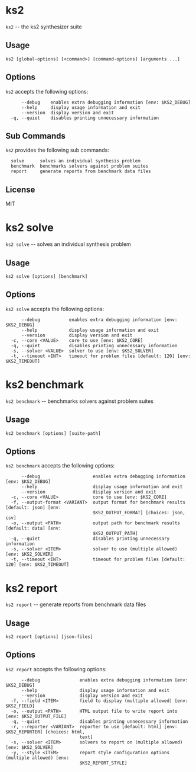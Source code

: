 # ks2

`ks2` -- the ks2 synthesizer suite

## Usage

``` shell
ks2 [global-options] [<command>] [command-options] [arguments ...]
```

## Options

`ks2` accepts the following options:

``` shell
      --debug    enables extra debugging information [env: $KS2_DEBUG]
      --help     display usage information and exit
      --version  display version and exit
  -q, --quiet    disables printing unnecessary information

```

## Sub Commands

`ks2` provides the following sub commands:

``` shell
  solve      solves an individual synthesis problem
  benchmark  benchmarks solvers against problem suites
  report     generate reports from benchmark data files

```

## License

MIT

# ks2 solve

`ks2 solve` -- solves an individual synthesis problem

## Usage

``` shell
ks2 solve [options] [benchmark]
```

## Options

`ks2 solve` accepts the following options:

``` shell
      --debug           enables extra debugging information [env: $KS2_DEBUG]
      --help            display usage information and exit
      --version         display version and exit
  -c, --core <VALUE>    core to use [env: $KS2_CORE]
  -q, --quiet           disables printing unnecessary information
  -s, --solver <VALUE>  solver to use [env: $KS2_SOLVER]
  -t, --timeout <INT>   timeout for problem files [default: 120] [env: $KS2_TIMEOUT]

```

# ks2 benchmark

`ks2 benchmark` -- benchmarks solvers against problem suites

## Usage

``` shell
ks2 benchmark [options] [suite-path]
```

## Options

`ks2 benchmark` accepts the following options:

``` shell
      --debug                    enables extra debugging information [env: $KS2_DEBUG]
      --help                     display usage information and exit
      --version                  display version and exit
  -c, --core <VALUE>             core to use [env: $KS2_CORE]
  -f, --output-format <VARIANT>  output format for benchmark results [default: json] [env:
                                 $KS2_OUTPUT_FORMAT] [choices: json, csv]
  -o, --output <PATH>            output path for benchmark results [default: data] [env:
                                 $KS2_OUTPUT_PATH]
  -q, --quiet                    disables printing unnecessary information
  -s, --solver <ITEM>            solver to use (multiple allowed) [env: $KS2_SOLVER]
  -t, --timeout <INT>            timeout for problem files [default: 120] [env: $KS2_TIMEOUT]

```

# ks2 report

`ks2 report` -- generate reports from benchmark data files

## Usage

``` shell
ks2 report [options] [json-files]
```

## Options

`ks2 report` accepts the following options:

``` shell
      --debug               enables extra debugging information [env: $KS2_DEBUG]
      --help                display usage information and exit
      --version             display version and exit
  -f, --field <ITEM>        field to display (multiple allowed) [env: $KS2_FIELD]
  -o, --output <PATH>       HTML output file to write report into [env: $KS2_OUTPUT_FILE]
  -q, --quiet               disables printing unnecessary information
  -r, --reporter <VARIANT>  reporter to use [default: html] [env: $KS2_REPORTER] [choices: html,
                            text]
  -s, --solver <ITEM>       solvers to report on (multiple allowed) [env: $KS2_SOLVER]
  -y, --style <ITEM>        report style configuration options (multiple allowed) [env:
                            $KS2_REPORT_STYLE]

```

